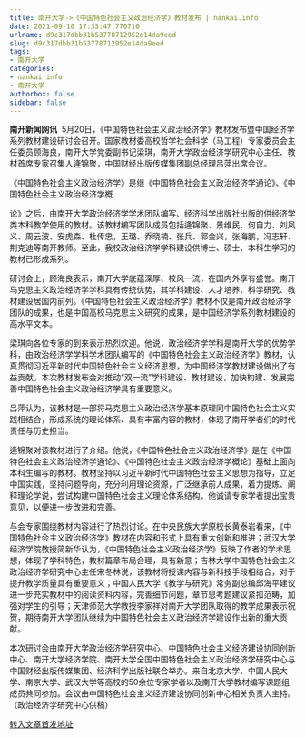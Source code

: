 ```yaml
---
title: 南开大学->《中国特色社会主义政治经济学》教材发布 | nankai.info
date: 2021-09-10 17:33:47.770710
urlname: d9c317dbb31b53778712952e14da9eed
slug: d9c317dbb31b53778712952e14da9eed
tags: 
- 南开大学
categories:
- nankai.info
- 南开大学
authorbox: false
sidebar: false
---
```

**南开新闻网讯**  5月20日，《中国特色社会主义政治经济学》教材发布暨中国经济学系列教材建设研讨会召开。国家教材委高校哲学社会科学（马工程）专家委员会主任委员顾海良，南开大学党委副书记梁琪，南开大学政治经济学研究中心主任、教材首席专家召集人逄锦聚，中国财经出版传媒集团副总经理吕萍出席会议。

《中国特色社会主义政治经济学》是继《中国特色社会主义政治经济学通论》、《中国特色社会主义政治经济学概
<!--more-->
论》之后，由南开大学政治经济学学术团队编写、经济科学出版社出版的供经济学类本科教学使用的教材。该教材编写团队成员包括逄锦聚、景维民、何自力、刘凤义、周云波、安虎森、杜传忠，王璐、乔晓楠、张兵、郭金兴，张海鹏，冯志轩、荆克迪等南开教师。至此，我校政治经济学学科建设供博士、硕士、本科生学习的教材已形成系列。

研讨会上，顾海良表示，南开大学底蕴深厚、校风一流，在国内外享有盛誉。南开马克思主义政治经济学学科具有传统优势，其学科建设、人才培养、科学研究、教材建设居国内前列。《中国特色社会主义政治经济学》教材不仅是南开政治经济学团队的成果，也是中国高校马克思主义研究的成果，是中国经济学系列教材建设的高水平文本。

梁琪向各位专家的到来表示热烈欢迎。他说，政治经济学学科是南开大学的优势学科，由政治经济学学科学术团队编写的《中国特色社会主义政治经济学》教材，认真贯彻习近平新时代中国特色社会主义经济思想，为中国经济学教材建设做出了有益贡献。本次教材发布会对推动“双一流”学科建设、教材建设，加快构建、发展完善中国特色社会主义政治经济学具有重要意义。

吕萍认为，该教材是一部将马克思主义政治经济学基本原理同中国特色社会主义实践相结合，形成系统的理论体系、具有丰富内容的教材，体现了南开学者们的时代责任与历史担当。

逄锦聚对该教材进行了介绍。他说，《中国特色社会主义政治经济学》是在《中国特色社会主义政治经济学通论》、《中国特色社会主义政治经济学概论》基础上面向本科生编写的教材。教材坚持以习近平新时代中国特色社会主义思想为指导，立足中国实践，坚持问题导向，充分利用理论资源，广泛继承前人成果，着力提炼、阐释理论学说，尝试构建中国特色社会主义理论体系结构。他诚请专家学者提出宝贵意见，以便进一步改进和完善。

与会专家围绕教材内容进行了热烈讨论。在中央民族大学原校长黄泰岩看来，《中国特色社会主义政治经济学》教材在内容和形式上具有重大创新和推进；武汉大学经济学院教授简新华认为，《中国特色社会主义政治经济学》反映了作者的学术思想，体现了学科特色，教材篇章布局合理，具有新意；吉林大学中国特色社会主义政治经济学研究中心主任宋冬林说，该教材将授课内容与新科技手段相结合，对于提升教学质量具有重要意义；中国人民大学《教学与研究》常务副总编邱海平建议进一步充实教材中的阅读资料内容，完善细节问题，章节思考题建议紧扣范畴，加强对学生的引导；天津师范大学教授李家祥对南开大学团队取得的教学成果表示祝贺，期待南开大学团队继续为中国特色社会主义政治经济学建设作出新的重大贡献。

本次研讨会由南开大学政治经济学研究中心、中国特色社会主义经济建设协同创新中心、南开大学经济学院、南开大学全国中国特色社会主义政治经济学研究中心与中国财经出版传媒集团、经济科学出版社联合举办。来自北京大学、中国人民大学、南京大学、武汉大学等高校的50余位专家学者以及南开大学教材编写课题组成员共同参加。会议由中国特色社会主义经济建设协同创新中心相关负责人主持。（政治经济学研究中心供稿）



[转入文章首发地址](http://news.nankai.edu.cn/ywsd/system/2021/05/26/030046258.shtml)